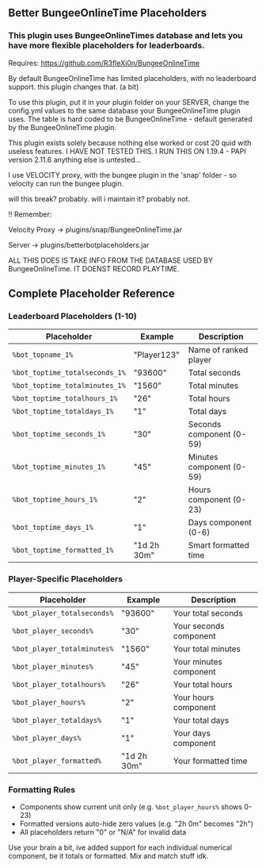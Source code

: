 ## Better BungeeOnlineTime Placeholders
### This plugin uses BungeeOnlineTimes database and lets you have more flexible placeholders for leaderboards.

Requires: https://github.com/R3fleXi0n/BungeeOnlineTime

By default BungeeOnlineTime has limited placeholders, with no leaderboard support. this plugin changes that. (a bit)

To use this plugin, put it in your plugin folder on your SERVER, change the config.yml values to the same database your BungeeOnlineTime plugin uses.
The table is hard coded to be BungeeOnlineTime - default generated by the BungeeOnlineTime plugin.

This plugin exists solely because nothing else worked or cost 20 quid with useless features.
I HAVE NOT TESTED THIS.
I RUN THIS ON 1.19.4 - PAPI version 2.11.6
anything else is untested...

I use VELOCITY proxy, with the bungee plugin in the 'snap' folder - so velocity can run the bungee plugin.

will this break? probably. will i maintain it? probably not.

!! Remember:

Velocity Proxy -> plugins/snap/BungeeOnlineTime.jar

Server -> plugins/betterbotplaceholders.jar

ALL THIS DOES IS TAKE INFO FROM THE DATABASE USED BY BungeeOnlineTime. IT DOENST RECORD PLAYTIME.


## Complete Placeholder Reference

### Leaderboard Placeholders (1-10)
| Placeholder | Example | Description |
|-------------|---------|-------------|
| `%bot_topname_1%` | "Player123" | Name of ranked player |
| `%bot_toptime_totalseconds_1%` | "93600" | Total seconds |
| `%bot_toptime_totalminutes_1%` | "1560" | Total minutes |
| `%bot_toptime_totalhours_1%` | "26" | Total hours |
| `%bot_toptime_totaldays_1%` | "1" | Total days |
| `%bot_toptime_seconds_1%` | "30" | Seconds component (0-59) |
| `%bot_toptime_minutes_1%` | "45" | Minutes component (0-59) |
| `%bot_toptime_hours_1%` | "2" | Hours component (0-23) |
| `%bot_toptime_days_1%` | "1" | Days component (0-6) |
| `%bot_toptime_formatted_1%` | "1d 2h 30m" | Smart formatted time |

### Player-Specific Placeholders
| Placeholder | Example | Description |
|-------------|---------|-------------|
| `%bot_player_totalseconds%` | "93600" | Your total seconds |
| `%bot_player_seconds%` | "30" | Your seconds component |
| `%bot_player_totalminutes%` | "1560" | Your total minutes |
| `%bot_player_minutes%` | "45" | Your minutes component |
| `%bot_player_totalhours%` | "26" | Your total hours |
| `%bot_player_hours%` | "2" | Your hours component |
| `%bot_player_totaldays%` | "1" | Your total days |
| `%bot_player_days%` | "1" | Your days component |
| `%bot_player_formatted%` | "1d 2h 30m" | Your formatted time |

### Formatting Rules
- Components show current unit only (e.g. `%bot_player_hours%` shows 0-23)
- Formatted versions auto-hide zero values (e.g. "2h 0m" becomes "2h")
- All placeholders return "0" or "N/A" for invalid data

Use your brain a bit, ive added support for each individual numerical component, be it totals or formatted. Mix and match stuff idk.

